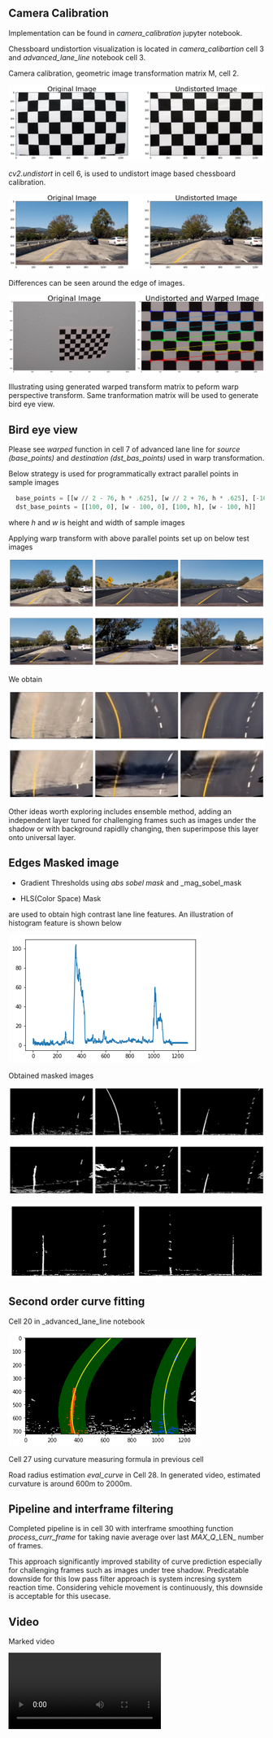 [image1]: ./output_images/undistort.png "Undistorted"
[image2]: ./output_images/chessboard.png "Chessboard"
[image3]: ./output_images/chessboard_warped.png "Chessboard Warped"
[image4]: ./output_images/original.png "Original"
[image5]: ./output_images/test_warped.png "test_warped"
[image6]: ./output_images/hist.png "histogram"
[image7]: ./output_images/masked_curve.png "masked_curve"
[image8]: ./output_images/masked_straight.png "masked_straight"
[image9]: ./output_images/curve_fitting_fill.png "Curve fitting"

[video1]: ./videos/output.mp4 "Video"


## Camera Calibration

Implementation can be found in _camera_calibration_ jupyter notebook. 

Chessboard undistortion visualization is located in _camera_calibartion_ cell 3 and _advanced_lane_line_ notebook cell 3. 

Camera calibration, geometric image transformation matrix M, cell 2.

![Chessboard][image2]

_cv2.undistort_ in cell 6, is used to undistort image based chessboard calibration. 

![Undistortion][image1]

Differences can be seen around the edge of images. 

![Undistorted and warped][image3]

Illustrating using generated warped transform matrix to peform warp perspective transform. Same tranformation matrix will be used to generate bird eye view.

## Bird eye view

Please see _warped_ function in cell 7 of advanced lane line for _source (base\_points)_ and _destination (dst\_bas\_points)_ used in warp transformation.

Below strategy is used for programmatically extract parallel points in sample images

```python
  base_points = [[w // 2 - 76, h * .625], [w // 2 + 76, h * .625], [-100, h], [w + 100, h]]
  dst_base_points = [[100, 0], [w - 100, 0], [100, h], [w - 100, h]]
```

where _h_ and _w_ is height and width of sample images


Applying warp transform with above parallel points set up on below test images

![Test images][image4]

We obtain

![Warped_test][image5]


Other ideas worth exploring includes ensemble method, adding an independent layer tuned for challenging frames such as images under the shadow or with background rapidlly changing, then superimpose
this layer onto universal layer.

## Edges Masked image  

 * Gradient Thresholds using _abs sobel mask_ and _mag_sobel_mask

 * HLS(Color Space) Mask 

 are used to obtain high contrast lane line features. An illustration of histogram feature is shown below 

![histogram][image6]

 Obtained masked images

![masked_curve][image7]

![masked_straight][image8]

## Second order curve fitting

Cell 20 in _advanced\_lane\_line  notebook

![Curve fitting][image9]

Cell 27 using curvature measuring formula in previous cell

Road radius estimation _eval\_curve_ in Cell 28. In generated video, estimated curvature is around 600m to 2000m. 

## Pipeline and interframe filtering

Completed pipeline is in cell 30 with interframe smoothing function _process\_curr\_frame_ for taking navie average over last _MAX\_Q_\_LEN_ number of frames.

This approach significantly improved stability of curve prediction especially for challenging frames such as images under tree shadow. Predicatable downside for this low pass filter 
approach is system incresing system reaction time. Considering vehicle movement is continuously, this downside is acceptable for this usecase.

## Video

Marked video

![Output video][video1]

